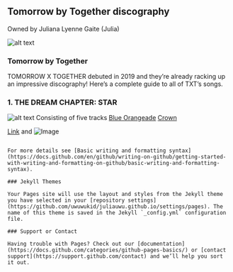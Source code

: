 
## Tomorrow by Together discography
Owned by Juliana Lyenne Gaite (Julia)

![alt text](https://i.pinimg.com/originals/71/11/fd/7111fdb49499ab6486d8be7f79d4cafc.gif)

### Tomorrow by Together

TOMORROW X TOGETHER debuted in 2019 and they’re already racking up an impressive discography! Here’s a complete guide to all of TXT’s songs.

### 1. THE DREAM CHAPTER: STAR 
![alt text](https://ibighit.com/txt/images/txt/discography/the_dream_chapter-star/album-cover.jpg)
Consisting of five tracks
[Blue Orangeade](https://open.spotify.com/track/3HHFOztnhfIWxjOr2s06sw?si=5d26fa0e3f4d4b51)
[Crown](https://open.spotify.com/track/0EmYZZ8OqeALedVhijSjsg?si=2b211df5b9594b81)



[Link](url) and ![Image](src)
```

For more details see [Basic writing and formatting syntax](https://docs.github.com/en/github/writing-on-github/getting-started-with-writing-and-formatting-on-github/basic-writing-and-formatting-syntax).

### Jekyll Themes

Your Pages site will use the layout and styles from the Jekyll theme you have selected in your [repository settings](https://github.com/uwuwukid/juliauwu.github.io/settings/pages). The name of this theme is saved in the Jekyll `_config.yml` configuration file.

### Support or Contact

Having trouble with Pages? Check out our [documentation](https://docs.github.com/categories/github-pages-basics/) or [contact support](https://support.github.com/contact) and we’ll help you sort it out.
